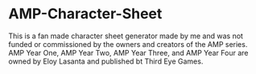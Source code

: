 # AMP-Character-Sheet

This is a fan made character sheet generator made by me and was not funded or commissioned by the owners and creators of the AMP series.
AMP Year One, AMP Year Two, AMP Year Three, and AMP Year Four are owned by Eloy Lasanta and published bt Third Eye Games.
